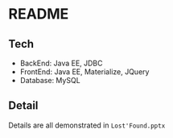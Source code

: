 # README

## Tech

- BackEnd: Java EE, JDBC
- FrontEnd: Java EE, Materialize, JQuery
- Database: MySQL

## Detail

Details are all demonstrated in `Lost'Found.pptx` 

